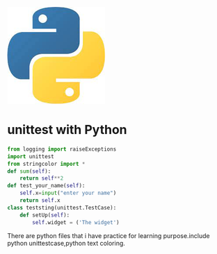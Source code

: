 ![python pratice](Python.jpeg)
# unittest with Python

```python
from logging import raiseExceptions
import unittest
from stringcolor import *
def sum(self):
    return self**2
def test_your_name(self):
    self.x=input("enter your name")
    return self.x
class teststing(unittest.TestCase):
    def setUp(self):
        self.widget = ('The widget')
```
There are python files that i have practice for learning purpose.include python unittestcase,python text coloring.
